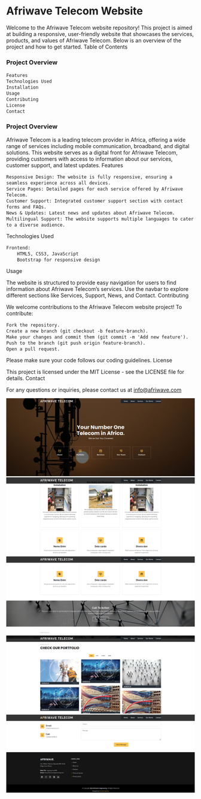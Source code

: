 # Afriwave Telecom Website

Welcome to the Afriwave Telecom website repository! This project is aimed at building a responsive, user-friendly website that showcases the services, products, and values of Afriwave Telecom. Below is an overview of the project and how to get started.
Table of Contents

### Project Overview
    Features
    Technologies Used
    Installation
    Usage
    Contributing
    License
    Contact

### Project Overview

Afriwave Telecom is a leading telecom provider in Africa, offering a wide range of services including mobile communication, broadband, and digital solutions. This website serves as a digital front for Afriwave Telecom, providing customers with access to information about our services, customer support, and latest updates.
Features

    Responsive Design: The website is fully responsive, ensuring a seamless experience across all devices.
    Service Pages: Detailed pages for each service offered by Afriwave Telecom.
    Customer Support: Integrated customer support section with contact forms and FAQs.
    News & Updates: Latest news and updates about Afriwave Telecom.
    Multilingual Support: The website supports multiple languages to cater to a diverse audience.

Technologies Used

    Frontend:
        HTML5, CSS3, JavaScript
        Bootstrap for responsive design


Usage

The website is structured to provide easy navigation for users to find information about Afriwave Telecom’s services. Use the navbar to explore different sections like Services, Support, News, and Contact.
Contributing

We welcome contributions to the Afriwave Telecom website project! To contribute:

    Fork the repository.
    Create a new branch (git checkout -b feature-branch).
    Make your changes and commit them (git commit -m 'Add new feature').
    Push to the branch (git push origin feature-branch).
    Open a pull request.

Please make sure your code follows our coding guidelines.
License

This project is licensed under the MIT License - see the LICENSE file for details.
Contact

For any questions or inquiries, please contact us at info@afriwave.com


![](video/pict.png)
![](video/pict_2.png)
![](video/pict_3.png)
![](video/pict_4.png)
![](video/pict_5.png)

